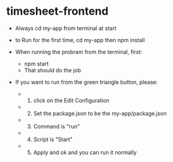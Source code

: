# timesheet-frontend

* Always cd my-app from terminal at start
* to Run for the first time, cd my-app then npm install

* When running the probram from the terminal, first:
  * npm start
  * That should do the job

* If you want to run from the green triangle button, please:
  * 1. click on the Edit Configuration
  * 2. Set the package.json to be the my-app/package.json
  * 3. Command is "run"
  * 4. Script is "Start"
  * 5. Apply and ok and you can run it normally
